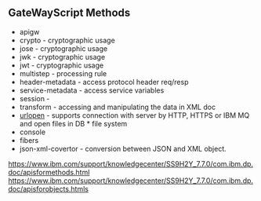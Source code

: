 ## GateWayScript Methods

* apigw 
* crypto - cryptographic usage
* jose - cryptographic usage
* jwk - cryptographic usage
* jwt - cryptographic usage
* multistep - processing rule
* header-metadata - access protocol header req/resp
* service-metadata - access service variables 
* session  - 
* transform  - accessing and manipulating the data in XML doc
* [urlopen](https://www.ibm.com/support/knowledgecenter/SS9H2Y_7.7.0/com.ibm.dp.doc/urlopen_js.html) - supports connection with server by HTTP, HTTPS or IBM MQ and open files in DB * file system
* console
* fibers
* json-xml-covertor -  conversion between JSON and XML object. 


https://www.ibm.com/support/knowledgecenter/SS9H2Y_7.7.0/com.ibm.dp.doc/apisformethods.html
https://www.ibm.com/support/knowledgecenter/SS9H2Y_7.7.0/com.ibm.dp.doc/apisforobjects.htmls